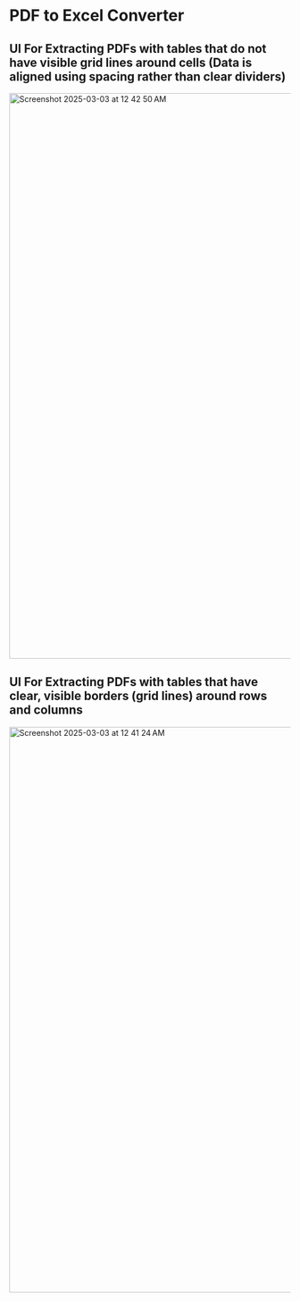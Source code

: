 # PDF to Excel Converter



## UI For Extracting PDFs with tables that do not have visible grid lines around cells (Data is aligned using spacing rather than clear dividers)

<img width="1012" alt="Screenshot 2025-03-03 at 12 42 50 AM" src="https://github.com/user-attachments/assets/b7d11d18-d322-460e-a53d-5b04f27b49a1" />


## UI For Extracting PDFs with tables that have clear, visible borders (grid lines) around rows and columns

<img width="1012" alt="Screenshot 2025-03-03 at 12 41 24 AM" src="https://github.com/user-attachments/assets/a3736914-286a-4ab1-96a9-6bb3121f1792" />

